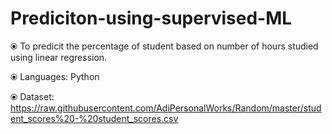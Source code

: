# Prediciton-using-supervised-ML

⦿ To predicit the percentage of student based on number of hours studied using linear regression. 

⦿ Languages: Python

⦿ Dataset: https://raw.githubusercontent.com/AdiPersonalWorks/Random/master/student_scores%20-%20student_scores.csv


   
